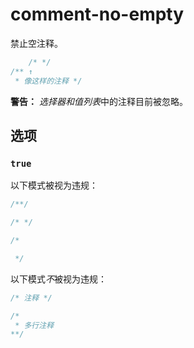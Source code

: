 # comment-no-empty

禁止空注释。

```css
    /* */
/** ↑
 * 像这样的注释 */
```

**警告：** *选择器和值列表*中的注释目前被忽略。

## 选项

### `true`

以下模式被视为违规：

```css
/**/
```

```css
/* */
```

```css
/*

 */
```

以下模式*不*被视为违规：

```css
/* 注释 */
```

```css
/*
 * 多行注释
**/
```
